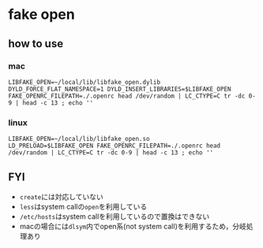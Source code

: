 # fake open

## how to use
### mac
```
LIBFAKE_OPEN=~/local/lib/libfake_open.dylib
DYLD_FORCE_FLAT_NAMESPACE=1 DYLD_INSERT_LIBRARIES=$LIBFAKE_OPEN FAKE_OPENRC_FILEPATH=./.openrc head /dev/random | LC_CTYPE=C tr -dc 0-9 | head -c 13 ; echo ''
```

### linux
```
LIBFAKE_OPEN=~/local/lib/libfake_open.so
LD_PRELOAD=$LIBFAKE_OPEN FAKE_OPENRC_FILEPATH=./.openrc head /dev/random | LC_CTYPE=C tr -dc 0-9 | head -c 13 ; echo ''
```

## FYI
* `create`には対応していない
* `less`はsystem callの`open`を利用している
* `/etc/hosts`はsystem callを利用しているので置換はできない
* macの場合には`dlsym`内でopen系(not system call)を利用するため，分岐処理あり
